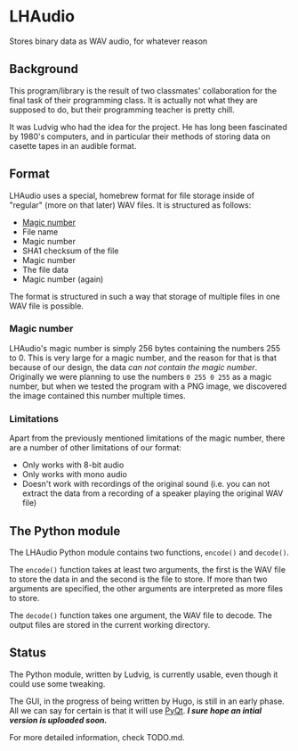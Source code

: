 # LHAudio
Stores binary data as WAV audio, for whatever reason

## Background
This program/library is the result of two classmates' collaboration for the final task of their programming class. It is actually not what they are supposed to do, but their programming teacher is pretty chill.

It was Ludvig who had the idea for the project. He has long been fascinated by 1980's computers, and in particular their methods of storing data on casette tapes in an audible format.

## Format
LHAudio uses a special, homebrew format for file storage inside of "regular" (more on that later) WAV files. It is structured as follows:

- [Magic number](https://en.wikipedia.org/wiki/File_format#Magic_number)
- File name
- Magic number
- SHA1 checksum of the file
- Magic number
- The file data
- Magic number (again)

The format is structured in such a way that storage of multiple files in one WAV file is possible.

### Magic number
LHAudio's magic number is simply 256 bytes containing the numbers 255 to 0. This is very large for a magic number, and the reason for that is that because of our design, the data *can not contain the magic number*. Originally we were planning to use the numbers `0 255 0 255` as a magic number, but when we tested the program with a PNG image, we discovered the image contained this number multiple times.

### Limitations
Apart from the previously mentioned limitations of the magic number, there are a number of other limitations of our format:

- Only works with 8-bit audio
- Only works with mono audio
- Doesn't work with recordings of the original sound (i.e. you can not extract the data from a recording of a speaker playing the original WAV file)

## The Python module
The LHAudio Python module contains two functions, `encode()` and `decode()`.

The `encode()` function takes at least two arguments, the first is the WAV file to store the data in and the second is the file to store. If more than two arguments are specified, the other arguments are interpreted as more files to store.

The `decode()` function takes one argument, the WAV file to decode. The output files are stored in the current working directory.

## Status
The Python module, written by Ludvig, is currently usable, even though it could use some tweaking.

The GUI, in the progress of being written by Hugo, is still in an early phase. All we can say for certain is that it will use [PyQt](https://www.riverbankcomputing.com/software/pyqt/intro). ***I sure hope an intial version is uploaded soon.***

For more detailed information, check TODO.md.
